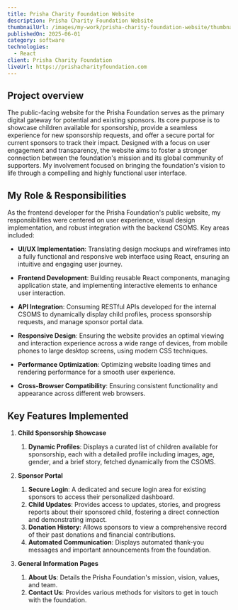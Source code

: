 ```yaml
---
title: Prisha Charity Foundation Website
description: Prisha Charity Foundation Website
thumbnailUrl: /images/my-work/prisha-charity-foundation-website/thumbnail.png
publishedOn: 2025-06-01
category: software
technologies:
  - React
client: Prisha Charity Foundation
liveUrl: https://prishacharityfoundation.com
---
```


## Project overview

The public-facing website for the Prisha Foundation serves as the primary digital gateway for potential and existing sponsors. Its core purpose is to showcase children available for sponsorship, provide a seamless experience for new sponsorship requests, and offer a secure portal for current sponsors to track their impact. Designed with a focus on user engagement and transparency, the website aims to foster a stronger connection between the foundation's mission and its global community of supporters. My involvement focused on bringing the foundation's vision to life through a compelling and highly functional user interface.

## My Role & Responsibilities

As the frontend developer for the Prisha Foundation's public website, my responsibilities were centered on user experience, visual design implementation, and robust integration with the backend CSOMS. Key areas included:

 - **UI/UX Implementation**: Translating design mockups and wireframes into a fully functional and responsive web interface using React, ensuring an intuitive and engaging user journey.

 - **Frontend Development**: Building reusable React components, managing application state, and implementing interactive elements to enhance user interaction.

 - **API Integration**: Consuming RESTful APIs developed for the internal CSOMS to dynamically display child profiles, process sponsorship requests, and manage sponsor portal data.

 - **Responsive Design**: Ensuring the website provides an optimal viewing and interaction experience across a wide range of devices, from mobile phones to large desktop screens, using modern CSS techniques.

 - **Performance Optimization**: Optimizing website loading times and rendering performance for a smooth user experience.

 - **Cross-Browser Compatibility**: Ensuring consistent functionality and appearance across different web browsers.

## Key Features Implemented

1. **Child Sponsorship Showcase**
    1. **Dynamic Profiles**: Displays a curated list of children available for sponsorship, each with a detailed profile including images, age, gender, and a brief story, fetched dynamically from the CSOMS.

2. **Sponsor Portal**
    1. **Secure Login**: A dedicated and secure login area for existing sponsors to access their personalized dashboard.
    2. **Child Updates**: Provides access to updates, stories, and progress reports about their sponsored child, fostering a direct connection and demonstrating impact.
    3. **Donation History**: Allows sponsors to view a comprehensive record of their past donations and financial contributions.
    4. **Automated Communication**: Displays automated thank-you messages and important announcements from the foundation.

3. **General Information Pages**
    1. **About Us**: Details the Prisha Foundation's mission, vision, values, and team.
    2. **Contact Us**: Provides various methods for visitors to get in touch with the foundation.
